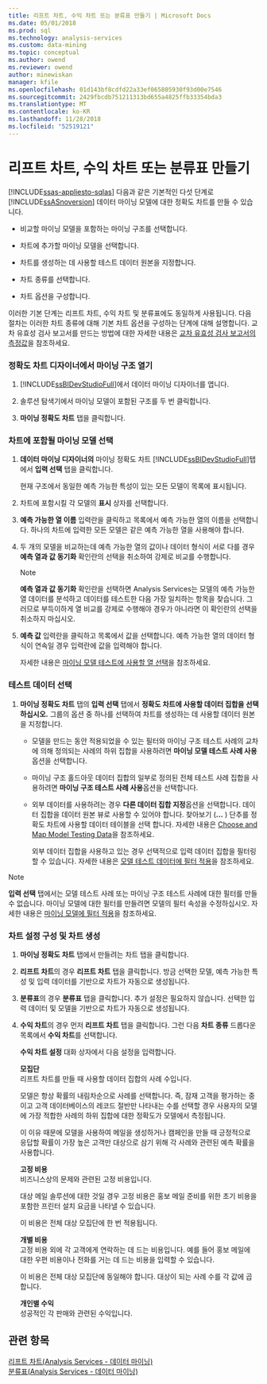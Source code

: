 ```yaml
---
title: 리프트 차트, 수익 차트 또는 분류표 만들기 | Microsoft Docs
ms.date: 05/01/2018
ms.prod: sql
ms.technology: analysis-services
ms.custom: data-mining
ms.topic: conceptual
ms.author: owend
ms.reviewer: owend
author: minewiskan
manager: kfile
ms.openlocfilehash: 01d143bf8cdfd22a33ef065805930f93d00e7546
ms.sourcegitcommit: 2429fbcdb751211313bd655a4825ffb33354bda3
ms.translationtype: MT
ms.contentlocale: ko-KR
ms.lasthandoff: 11/28/2018
ms.locfileid: "52519121"
---
```

# <a name="create-a-lift-chart-profit-chart-or-classification-matrix"></a>리프트 차트, 수익 차트 또는 분류표 만들기
[!INCLUDE[ssas-appliesto-sqlas](../../includes/ssas-appliesto-sqlas.md)]
  다음과 같은 기본적인 다섯 단계로 [!INCLUDE[ssASnoversion](../../includes/ssasnoversion-md.md)] 데이터 마이닝 모델에 대한 정확도 차트를 만들 수 있습니다.  
  
-   비교할 마이닝 모델을 포함하는 마이닝 구조를 선택합니다.  
  
-   차트에 추가할 마이닝 모델을 선택합니다.  
  
-   차트를 생성하는 데 사용할 테스트 데이터 원본을 지정합니다.  
  
-   차트 종류를 선택합니다.  
  
-   차트 옵션을 구성합니다.  
  
 이러한 기본 단계는 리프트 차트, 수익 차트 및 분류표에도 동일하게 사용됩니다. 다음 절차는 이러한 차트 종류에 대해 기본 차트 옵션을 구성하는 단계에 대해 설명합니다. 교차 유효성 검사 보고서를 만드는 방법에 대한 자세한 내용은 [교차 유효성 검사 보고서의 측정값](../../analysis-services/data-mining/measures-in-the-cross-validation-report.md)을 참조하세요.  
  
### <a name="open-the-mining-structure-in-the-accuracy-chart-designer"></a>정확도 차트 디자이너에서 마이닝 구조 열기  
  
1.  [!INCLUDE[ssBIDevStudioFull](../../includes/ssbidevstudiofull-md.md)]에서 데이터 마이닝 디자이너를 엽니다.  
  
2.  솔루션 탐색기에서 마이닝 모델이 포함된 구조를 두 번 클릭합니다.  
  
3.  **마이닝 정확도 차트** 탭을 클릭합니다.  
  
### <a name="select-mining-models-for-inclusion-in-the-chart"></a>차트에 포함될 마이닝 모델 선택  
  
1.  **데이터 마이닝 디자이너의** 마이닝 정확도 차트 [!INCLUDE[ssBIDevStudioFull](../../includes/ssbidevstudiofull-md.md)]탭에서 **입력 선택** 탭을 클릭합니다.  
  
     현재 구조에서 동일한 예측 가능한 특성이 있는 모든 모델이 목록에 표시됩니다.  
  
2.  차트에 포함시킬 각 모델의 **표시** 상자를 선택합니다.  
  
3.  **예측 가능한 열 이름** 입력란을 클릭하고 목록에서 예측 가능한 열의 이름을 선택합니다. 하나의 차트에 입력한 모든 모델은 같은 예측 가능한 열을 사용해야 합니다.  
  
4.  두 개의 모델을 비교하는데 예측 가능한 열의 값이나 데이터 형식이 서로 다를 경우 **예측 열과 값 동기화** 확인란의 선택을 취소하여 강제로 비교를 수행합니다.  
  
    > [!NOTE]  
    >  **예측 열과 값 동기화** 확인란을 선택하면 Analysis Services는 모델의 예측 가능한 열 데이터를 분석하고 데이터를 테스트한 다음 가장 일치하는 항목을 찾습니다. 그러므로 부득이하게 열 비교를 강제로 수행해야 경우가 아니라면 이 확인란의 선택을 취소하지 마십시오.  
  
5.  **예측 값** 입력란을 클릭하고 목록에서 값을 선택합니다. 예측 가능한 열의 데이터 형식이 연속일 경우 입력란에 값을 입력해야 합니다.  
  
     자세한 내용은 [마이닝 모델 테스트에 사용할 열 선택](../../analysis-services/data-mining/choose-the-column-to-use-for-testing-a-mining-model.md)을 참조하세요.  
  
### <a name="select-testing-data"></a>테스트 데이터 선택  
  
1.  **마이닝 정확도 차트** 탭의 **입력 선택** 탭에서 **정확도 차트에 사용할 데이터 집합을 선택하십시오.** 그룹의 옵션 중 하나를 선택하여 차트를 생성하는 데 사용할 데이터 원본을 지정합니다.  
  
    -   모델을 만드는 동안 적용되었을 수 있는 필터와 마이닝 구조 테스트 사례의 교차에 의해 정의되는 사례의 하위 집합을 사용하려면 **마이닝 모델 테스트 사례 사용**옵션을 선택합니다.  
  
    -   마이닝 구조 홀드아웃 데이터 집합의 일부로 정의된 전체 테스트 사례 집합을 사용하려면 **마이닝 구조 테스트 사례 사용**옵션을 선택합니다.  
  
    -   외부 데이터를 사용하려는 경우 **다른 데이터 집합 지정**옵션을 선택합니다.  데이터 집합을 데이터 원본 뷰로 사용할 수 있어야 합니다.   찾아보기 (**...** ) 단추를 정확도 차트에 사용할 데이터 테이블을 선택 합니다. 자세한 내용은 [Choose and Map Model Testing Data](../../analysis-services/data-mining/choose-and-map-model-testing-data.md)을 참조하세요.  
  
         외부 데이터 집합을 사용하고 있는 경우 선택적으로 입력 데이터 집합을 필터링할 수 있습니다. 자세한 내용은 [모델 테스트 데이터에 필터 적용](../../analysis-services/data-mining/apply-filters-to-model-testing-data.md)을 참조하세요.  
  
> [!NOTE]  
>  **입력 선택** 탭에서는 모델 테스트 사례 또는 마이닝 구조 테스트 사례에 대한 필터를 만들 수 없습니다. 마이닝 모델에 대한 필터를 만들려면 모델의 필터 속성을 수정하십시오. 자세한 내용은 [마이닝 모델에 필터 적용](../../analysis-services/data-mining/apply-a-filter-to-a-mining-model.md)을 참조하세요.  
  
### <a name="configure-chart-settings-and-generate-the-chart"></a>차트 설정 구성 및 차트 생성  
  
1.  **마이닝 정확도 차트** 탭에서 만들려는 차트 탭을 클릭합니다.  
  
2.  **리프트 차트**의 경우 **리프트 차트** 탭을 클릭합니다. 방금 선택한 모델, 예측 가능한 특성 및 입력 데이터를 기반으로 차트가 자동으로 생성됩니다.  
  
3.  **분류표**의 경우 **분류표** 탭을 클릭합니다. 추가 설정은 필요하지 않습니다. 선택한 입력 데이터 및 모델을 기반으로 차트가 자동으로 생성됩니다.  
  
4.  **수익 차트**의 경우 먼저 **리프트 차트** 탭을 클릭합니다. 그런 다음 **차트 종류** 드롭다운 목록에서 **수익 차트**를 선택합니다.  
  
     **수익 차트 설정** 대화 상자에서 다음 설정을 입력합니다.  
  
     **모집단**  
     리프트 차트를 만들 때 사용할 데이터 집합의 사례 수입니다.  
  
     모델은 항상 확률의 내림차순으로 사례를 선택합니다. 즉, 잠재 고객을 평가하는 중이고 고객 데이터베이스의 레코드 절반만 나타내는 수를 선택할 경우 사용자의 모델에 가장 적합한 사례의 하위 집합에 대한 정확도가 모델에서 측정됩니다.  
  
     이 이유 때문에 모델을 사용하여 메일을 생성하거나 캠페인을 만들 때 긍정적으로 응답할 확률이 가장 높은 고객만 대상으로 삼기 위해 각 사례와 관련된 예측 확률을 사용합니다.  
  
     **고정 비용**  
     비즈니스상의 문제와 관련된 고정 비용입니다.  
  
     대상 메일 솔루션에 대한 것일 경우 고정 비용은 홍보 메일 준비를 위한 초기 비용을 포함한 프린터 설치 요금을 나타낼 수 있습니다.  
  
     이 비용은 전체 대상 모집단에 한 번 적용됩니다.  
  
     **개별 비용**  
     고정 비용 외에 각 고객에게 연락하는 데 드는 비용입니다. 예를 들어 홍보 메일에 대한 우편 비용이나 전화를 거는 데 드는 비용을 입력할 수 있습니다.  
  
     이 비용은 전체 대상 모집단에 동일해야 합니다. 대상이 되는 사례 수를 각 값에 곱합니다.  
  
     **개인별 수익**  
     성공적인 각 판매와 관련된 수익입니다.  
  
## <a name="see-also"></a>관련 항목  
 [리프트 차트&#40;Analysis Services - 데이터 마이닝&#41;](../../analysis-services/data-mining/lift-chart-analysis-services-data-mining.md)   
 [분류표&#40;Analysis Services - 데이터 마이닝&#41;](../../analysis-services/data-mining/classification-matrix-analysis-services-data-mining.md)  
  
  
